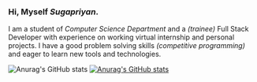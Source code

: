 ### Hi, Myself *Sugapriyan*.


I am a student of *Computer Science Department* and a *(trainee)* Full Stack Developer with experience on working virtual internship and personal projects.
I have a good problem solving skills *(competitive programming)* and eager to learn new tools and technologies.


![Anurag's GitHub stats](https://https://github-readme-stats-sigma-lemon.vercel.app//api?username=Sugapriyan-P-K&theme=midnight-purple&show_icons=true)
[![Anurag's GitHub stats](https://github-readme-stats-sigma-lemon.vercel.app/api?username=Sugapriyan-P-K)](https://github.com/anuraghazra/github-readme-stats)
